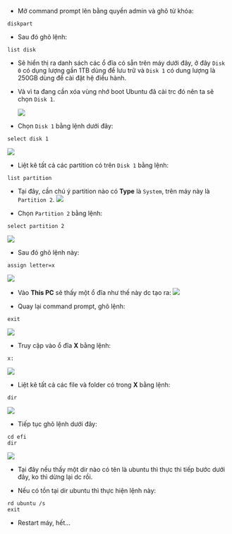 * Mở command prompt lên bằng quyền admin và ghõ từ khóa:
```
diskpart
```
* Sau đó ghõ lệnh:
```
list disk
```
  * Sẽ hiển thị ra danh sách các ổ đĩa có sẵn trên máy dưới đây, ở đây `Disk 0` có dụng lượng gần 1TB dùng để lưu trữ và `Disk 1` có dung lượng là 250GB dùng để cài đặt hệ điều hành.
  * Và vì ta đang cần xóa vùng nhớ boot Ubuntu đã cài trc đó nên ta sẽ chọn `Disk 1`.
  
    ![](images/sua_loi_grub_00.png)

* Chọn `Disk 1` bằng lệnh dưới đây:
```
select disk 1
```
  ![](images/sua_loi_grub_01.png)

* Liệt kê tất cả các partition có trên `Disk 1` bằng lệnh:
```
list partition
```
  * Tại đây, cần chú ý partition nào có **Type** là `System`, trên máy này là `Partition 2`.
    ![](images/sua_loi_grub_02.png)

* Chọn `Partition 2` bằng lệnh:
```
select partition 2
```
  ![](images/sua_loi_grub_03.png)

* Sau đó ghõ lệnh này:
```
assign letter=x
```
  ![](images/sua_loi_grub_04.png)

* Vào **This PC** sẽ thấy một ổ đĩa như thế này dc tạo ra:
  ![](images/sua_loi_grub_05.png)

* Quay lại command prompt, ghõ lệnh:
```
exit
```
  ![](images/sua_loi_grub_06.png)

* Truy cập vào ổ đĩa **X** bằng lệnh:
```
x:
```
  ![](images/sua_loi_grub_07.png)

* Liệt kê tất cả các file và folder có trong **X** bằng lệnh:
```
dir
```
  ![](images/sua_loi_grub_08.png)

* Tiếp tục ghõ lệnh dưới đây:
```
cd efi
dir
```
  ![](images/sua_loi_grub_09.png)
  
  * Tại đây nếu thấy một dir nào có tên là ubuntu thì thực thi tiếp bước dưới đây, ko thì dừng lại dc rồi.

* Nếu có tồn tại dir ubuntu thì thực hiện lệnh này:
```
rd ubuntu /s
exit
```

* Restart máy, hết...
